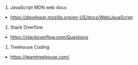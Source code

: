 1. JavaScript MDN web docs
* https://developer.mozilla.org/en-US/docs/Web/JavaScript

1. Stack Overflow
* https://stackoverflow.com/Questions

1. Treehouse Coding
* https://teamtreehouse.com/
